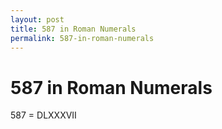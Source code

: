 ```yaml
---
layout: post
title: 587 in Roman Numerals
permalink: 587-in-roman-numerals
---
```


# 587 in Roman Numerals

587 = DLXXXVII

